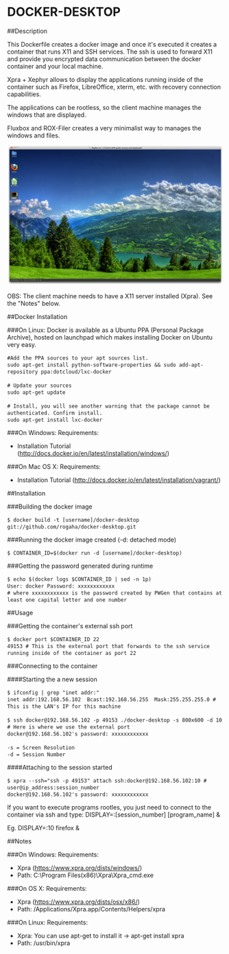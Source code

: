 DOCKER-DESKTOP
==============

##Description

This Dockerfile creates a docker image and once it's executed it creates a container that runs X11 and SSH services.
The ssh is used to forward X11 and provide you encrypted data communication between the docker container and your local machine.

Xpra + Xephyr allows to display the applications running inside of the container such as Firefox, LibreOffice, xterm, etc. with recovery connection capabilities.

The applications can be rootless, so the client machine manages the windows that are displayed.

Fluxbox and ROX-Filer creates a very minimalist way to manages the windows and files. 


![Docker L](image/docker-desktop.png "Docker-Desktop")

OBS: The client machine needs to have a X11 server installed (Xpra). See the "Notes" below. 

##Docker Installation

###On Linux:
Docker is available as a Ubuntu PPA (Personal Package Archive), hosted on launchpad which makes installing Docker on Ubuntu very easy.

```
#Add the PPA sources to your apt sources list.
sudo apt-get install python-software-properties && sudo add-apt-repository ppa:dotcloud/lxc-docker
 
# Update your sources
sudo apt-get update
 
# Install, you will see another warning that the package cannot be authenticated. Confirm install.
sudo apt-get install lxc-docker
```
###On Windows:
Requirements:
- Installation Tutorial (http://docs.docker.io/en/latest/installation/windows/)

###On Mac OS X:
Requirements:
- Installation Tutorial (http://docs.docker.io/en/latest/installation/vagrant/)

##Installation


###Building the docker image

```
$ docker build -t [username]/docker-desktop git://github.com/rogaha/docker-desktop.git
```

###Running the docker image created (-d: detached mode)

```
$ CONTAINER_ID=$(docker run -d [username]/docker-desktop)
```

###Getting the password generated during runtime

```
$ echo $(docker logs $CONTAINER_ID | sed -n 1p)
User: docker Password: xxxxxxxxxxxx
# where xxxxxxxxxxxx is the password created by PWGen that contains at least one capital letter and one number
```

##Usage

###Getting the container's external ssh port 

```
$ docker port $CONTAINER_ID 22
49153 # This is the external port that forwards to the ssh service running inside of the container as port 22
```

###Connecting to the container 

####Starting the a new session 

```
$ ifconfig | grep "inet addr:" 
inet addr:192.168.56.102  Bcast:192.168.56.255  Mask:255.255.255.0 # This is the LAN's IP for this machine

$ ssh docker@192.168.56.102 -p 49153 ./docker-desktop -s 800x600 -d 10 # Here is where we use the external port
docker@192.168.56.102's password: xxxxxxxxxxxx 

-s = Screen Resolution
-d = Session Number
```

####Attaching to the session started

```
$ xpra --ssh="ssh -p 49153" attach ssh:docker@192.168.56.102:10 # user@ip_address:session_number
docker@192.168.56.102's password: xxxxxxxxxxxx 

```
If you want to execute programs rootles, you just need to connect to the container via ssh and type: 
DISPLAY=:[session_number] [program_name] & 

Eg. DISPLAY=:10 firefox &

##Notes

###On Windows:
Requirements:
- Xpra (https://www.xpra.org/dists/windows/)
- Path: C:\Program Files(x86)\Xpra\Xpra_cmd.exe

###On OS X:
Requirements:
- Xpra (https://www.xpra.org/dists/osx/x86/)
- Path: /Applications/Xpra.app/Contents/Helpers/xpra

###On Linux:
Requirements:
- Xpra: You can use apt-get to install it -> apt-get install xpra
- Path: /usr/bin/xpra